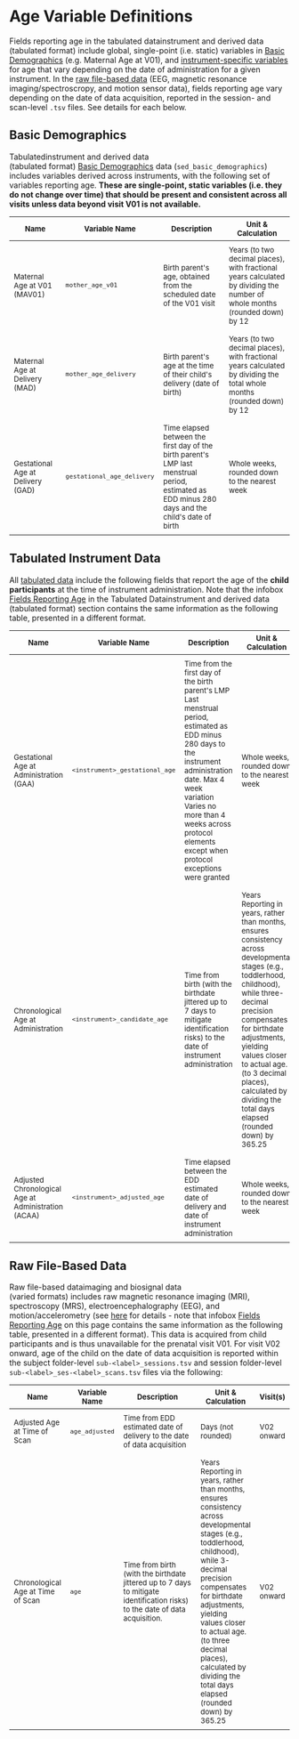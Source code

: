 # Age Variable Definitions

Fields reporting age in the <span class="tooltip">tabulated data<span class="tooltiptext">instrument and derived data<br>(tabulated format)</span></span> include global, single-point (i.e. static) variables in [Basic Demographics](#basic-demographics) (e.g. Maternal Age at V01), and [instrument-specific variables](#tabulated-instrument-data) for age that vary depending on the date of administration for a given instrument. In the [raw file-based data](#raw-file-based-data) (EEG, magnetic resonance imaging/spectroscropy, and motion sensor data), fields reporting age vary depending on the date of data acquisition, reported in the session- and scan-level `.tsv` files. See details for each below. 

## Basic Demographics

<span class="tooltip">Tabulated<span class="tooltiptext">instrument and derived data<br>(tabulated format)</span></span> [Basic Demographics](demo/basicdemo.md) data (`sed_basic_demographics`) includes variables derived across instruments, with the following set of variables reporting age. **These are single-point, static variables (i.e. they do not change over time) that should be present and consistent across all visits unless data beyond visit V01 is not available.** 

<table style="width: 100%; border-collapse: collapse; table-layout: fixed; font-size: 13px;">
    <thead>
      <tr>
        <th style="width: 20%; padding: 5px; text-align: center;">Name</th>
        <th style="width: 10%; padding: 5px; text-align: center;">Variable Name</th>
        <th style="width: 30%; padding: 5px; text-align: center;">Description</th>
        <th style="width: 30%; padding: 5px; text-align: center;">Unit & Calculation</th>
      </tr>
    </thead>
    <tbody>
<td style="padding: 8px; word-wrap: break-word; white-space: normal;">Maternal Age at V01 (MAV01)</td>
<td style="padding: 8px; word-wrap: break-word; white-space: normal;"><code>mother_age_v01</code></td>
<td style="padding: 8px; word-wrap: break-word; white-space: normal;">Birth parent's age, obtained from the scheduled date of the V01 visit</td>
<td style="padding: 8px; word-wrap: break-word; white-space: normal;">Years (to two decimal places), with fractional years calculated by dividing the number of whole months (rounded down) by 12</td>
</tr>
<tr>
<td style="padding: 8px; word-wrap: break-word; white-space: normal;">Maternal Age at Delivery (MAD)</td>
<td style="padding: 8px; word-wrap: break-word; white-space: normal;"><code>mother_age_delivery</code></td>
<td style="padding: 8px; word-wrap: break-word; white-space: normal;">Birth parent's age at the time of their child's delivery (date of birth)</td>
<td style="padding: 8px; word-wrap: break-word; white-space: normal;">Years (to two decimal places), with fractional years calculated by dividing the total whole months (rounded down) by 12</td>
</tr>
<tr>
<td style="padding: 8px; word-wrap: break-word; white-space: normal;">Gestational Age at Delivery (GAD)</td>
<td style="padding: 8px; word-wrap: break-word; white-space: normal;"><code>gestational_age_delivery</code></td>
<td style="padding: 8px; word-wrap: break-word; white-space: normal;">Time elapsed between the first day of the birth parent's <span class="tooltip">LMP
		<span class="tooltiptext">last menstrual period, estimated as EDD minus 280 days</span>
	  </span> and the child's date of birth</td>
<td style="padding: 8px; word-wrap: break-word; white-space: normal;">Whole weeks, rounded down to the nearest week</td>
</tr>
</tbody>
</table>

## Tabulated Instrument Data

All [tabulated data](../datacuration/phenotypes.md) include the following fields that report the age of the **child participants** at the time of instrument administration. Note that the infobox [Fields Reporting Age](../datacuration/phenotypes.md#instrument-age) in the <span class="tooltip">Tabulated Data<span class="tooltiptext">instrument and derived data<br>(tabulated format)</span></span> section contains the same information as the following table, presented in a different format.

<table style="width: 100%; border-collapse: collapse; table-layout: fixed; font-size: 13px;">
    <thead>
      <tr>
        <th style="width: 20%; padding: 5px; text-align: center;">Name</th>
        <th style="width: 10%; padding: 5px; text-align: center;">Variable Name</th>
        <th style="width: 30%; padding: 5px; text-align: center;">Description</th>
        <th style="width: 20%; padding: 5px; text-align: center;">Unit & Calculation</th>
        <th style="width: 10%; padding: 5px; text-align: center;">Visit(s)</th>
      </tr>
    </thead>
    <tbody>
<tr>
<td style="padding: 8px; word-wrap: break-word; white-space: normal;">Gestational Age at Administration (GAA)</td>
<td style="padding: 8px; word-wrap: break-word; white-space: normal;"><code>&lt;instrument&gt;_gestational_age</code></td>
<td style="padding: 8px; word-wrap: break-word; white-space: normal;">Time from the first day of the birth parent's <span class="tooltip">LMP
		<span class="tooltiptext">Last menstrual period, estimated as EDD minus 280 days</span>
	  </span> to the instrument administration date.
    <span class="tooltip">Max 4 week variation
		<span class="tooltiptext">Varies no more than 4 weeks across protocol elements except when protocol exceptions were granted</span>
	  </span>
    </td>
<td style="padding: 8px; word-wrap: break-word; white-space: normal;">Whole weeks, rounded down to the nearest week</td>
<td style="padding: 8px; word-wrap: break-word; white-space: normal;">V01 only</td>
</tr>
<tr>
<td style="padding: 8px; word-wrap: break-word; white-space: normal;">Chronological Age at Administration</td>
<td style="padding: 8px; word-wrap: break-word; white-space: normal;"><code>&lt;instrument&gt;_candidate_age</code></td>
<td style="padding: 8px; word-wrap: break-word; white-space: normal;">Time from birth (with the birthdate jittered up to 7 days to mitigate identification risks) to the date of instrument administration</td>
<td style="padding: 8px; word-wrap: break-word; white-space: normal;"><span class="tooltip">Years
		<span class="tooltiptext">Reporting in years, rather than months, ensures consistency across developmental stages (e.g., toddlerhood, childhood), while three-decimal precision compensates for birthdate adjustments, yielding values closer to actual age.</span></span> (to 3 decimal places), calculated by dividing the total days elapsed (rounded down) by 365.25</td>
<td style="padding: 8px; word-wrap: break-word; white-space: normal;">V02 onward</td>
</tr>
<tr>
<td style="padding: 8px; word-wrap: break-word; white-space: normal;">Adjusted Chronological Age at Administration (ACAA)</td>
<td style="padding: 8px; word-wrap: break-word; white-space: normal;"><code>&lt;instrument&gt;_adjusted_age</code></td>
<td style="padding: 8px; word-wrap: break-word; white-space: normal;">Time elapsed between the <span class="tooltip">EDD
		<span class="tooltiptext">estimated date of delivery</span>
	  </span> and date of instrument administration</td>
<td style="padding: 8px; word-wrap: break-word; white-space: normal;">Whole weeks, rounded down to the nearest week</td>
<td style="padding: 8px; word-wrap: break-word; white-space: normal;">V02 onward</td>
</tr>
</tbody>
</table>

## Raw File-Based Data

Raw <span class="tooltip">file-based data<span class="tooltiptext">imaging and biosignal data<br>(varied formats)</span></span> includes raw magnetic resonance imaging (MRI), spectroscopy (MRS), electroencephalography (EEG), and motion/accelerometry (see [here](../datacuration/rawbids.md) for details - note that infobox [Fields Reporting Age](../datacuration/rawbids.md#age) on this page contains the same information as the following table, presented in a different format). This data is acquired from child participants and is thus unavailable for the prenatal visit V01. For visit V02 onward, age of the child on the date of data acquisition is reported within the subject folder-level `sub-<label>_sessions.tsv` and session folder-level `sub-<label>_ses-<label>_scans.tsv` files via the following:

<table style="width: 100%; border-collapse: collapse; table-layout: fixed; font-size: 13px;">
    <thead>
      <tr>
        <th style="width: 20%; padding: 5px; text-align: center;">Name</th>
        <th style="width: 10%; padding: 5px; text-align: center;">Variable Name</th>
        <th style="width: 30%; padding: 5px; text-align: center;">Description</th>
        <th style="width: 20%; padding: 5px; text-align: center;">Unit & Calculation</th>
        <th style="width: 10%; padding: 5px; text-align: center;">Visit(s)</th>
      </tr>
    </thead>
    <tbody>
<tr>
<td style="padding: 8px; word-wrap: break-word; white-space: normal;">Adjusted Age at Time of Scan</td>
<td style="padding: 8px; word-wrap: break-word; white-space: normal;"><code>age_adjusted</code></td>
<td style="padding: 8px; word-wrap: break-word; white-space: normal;">Time from <span class="tooltip">EDD
		<span class="tooltiptext">estimated date of delivery</span>
	  </span> to the date of data acquisition</td>
<td style="padding: 8px; word-wrap: break-word; white-space: normal;">Days (not rounded)</td>
<td style="padding: 8px; word-wrap: break-word; white-space: normal;">V02 onward</td>
</tr>
<tr>
<td style="padding: 8px; word-wrap: break-word; white-space: normal;">Chronological Age at Time of Scan</td>
<td style="padding: 8px; word-wrap: break-word; white-space: normal;"><code>age</code></td>
<td style="padding: 8px; word-wrap: break-word; white-space: normal;">Time from birth (with the birthdate jittered up to 7 days to mitigate identification risks) to the date of data acquisition.</td>
<td style="padding: 8px; word-wrap: break-word; white-space: normal;"><span class="tooltip">Years
		<span class="tooltiptext">Reporting in years, rather than months, ensures consistency across developmental stages (e.g., toddlerhood, childhood), while 3-decimal precision compensates for birthdate adjustments, yielding values closer to actual age.</span></span> (to three decimal places), calculated by dividing the total days elapsed (rounded down) by 365.25</td>
<td style="padding: 8px; word-wrap: break-word; white-space: normal;">V02 onward</td>
</tr>
</tbody>
</table>





